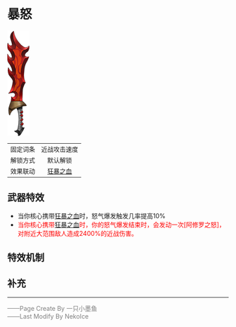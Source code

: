 # 暴怒
![暴怒](Texture2D_Sword/暴怒.png)

|||
|:----:|:----:|
|固定词条|近战攻击速度|
|解锁方式|默认解锁|
|效果联动|[狂暴之血](../Potions/Potion_RageBlood.md)|


## 武器特效
- 当你核心携带[狂暴之血](../Potions/Potion_RageBlood.md)时，怒气爆发触发几率提高10%
- <font color=red>当你核心携带[狂暴之血](../Potions/Potion_RageBlood.md)时，你的怒气爆发结束时，会发动一次[阿修罗之怒]，对附近大范围敌人造成2400%的近战伤害。</font>

## 特效机制

## 补充

---

<font color=grey>——Page Create By 一只小墨鱼</font>  
<font color=grey>——Last Modify By NekoIce</font>